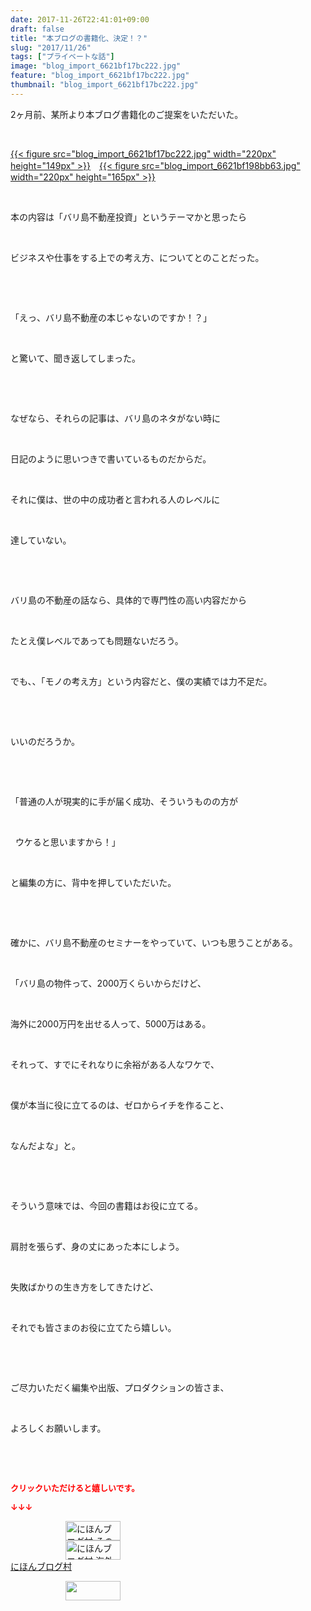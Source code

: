 ```yaml
---
date: 2017-11-26T22:41:01+09:00
draft: false
title: "本ブログの書籍化、決定！？"
slug: "2017/11/26"
tags: ["プライベートな話"]
image: "blog_import_6621bf17bc222.jpg"
feature: "blog_import_6621bf17bc222.jpg"
thumbnail: "blog_import_6621bf17bc222.jpg"
---
```

<p>2ヶ月前、某所より本ブログ書籍化のご提案をいただいた。</p><p> </p><p><a href="blog_import_6621bf17bc222.jpg">{{< figure src="blog_import_6621bf17bc222.jpg" width="220px" height="149px" >}}</a>　<a href="blog_import_6621bf198bb63.jpg">{{< figure src="blog_import_6621bf198bb63.jpg" width="220px" height="165px" >}}</a></p><p> </p><p>本の内容は「バリ島不動産投資」というテーマかと思ったら</p><p> </p><p>ビジネスや仕事をする上での考え方、についてとのことだった。</p><p> </p><p> </p><p>「えっ、バリ島不動産の本じゃないのですか！？」</p><p> </p><p>と驚いて、聞き返してしまった。</p><p> </p><p> </p><p>なぜなら、それらの記事は、バリ島のネタがない時に</p><p> </p><p>日記のように思いつきで書いているものだからだ。</p><p> </p><p>それに僕は、世の中の成功者と言われる人のレベルに</p><p> </p><p>達していない。</p><p> </p><p> </p><p>バリ島の不動産の話なら、具体的で専門性の高い内容だから</p><p> </p><p>たとえ僕レベルであっても問題ないだろう。</p><p> </p><p>でも、、「モノの考え方」という内容だと、僕の実績では力不足だ。</p><p> </p><p> </p><p>いいのだろうか。</p><p> </p><p> </p><p>「普通の人が現実的に手が届く成功、そういうものの方が</p><p> </p><p>  ウケると思いますから！」</p><p> </p><p>と編集の方に、背中を押していただいた。</p><p> </p><p> </p><p>確かに、バリ島不動産のセミナーをやっていて、いつも思うことがある。</p><p> </p><p>「バリ島の物件って、2000万くらいからだけど、</p><p> </p><p>海外に2000万円を出せる人って、5000万はある。</p><p> </p><p>それって、すでにそれなりに余裕がある人なワケで、</p><p> </p><p>僕が本当に役に立てるのは、ゼロからイチを作ること、</p><p> </p><p>なんだよな」と。</p><p> </p><p> </p><p>そういう意味では、今回の書籍はお役に立てる。</p><p> </p><p>肩肘を張らず、身の丈にあった本にしよう。</p><p> </p><p>失敗ばかりの生き方をしてきたけど、</p><p> </p><p>それでも皆さまのお役に立てたら嬉しい。</p><p> </p><p> </p><p>ご尽力いただく編集や出版、プロダクションの皆さま、</p><p> </p><p>よろしくお願いします。</p><p> </p><p> </p><p><font color="#ff0000" size="2"><strong>クリックいただけると嬉しいです。</strong></font></p><p><font color="#ff0000" size="2"><strong>↓↓↓</strong></font></p><p><a href="ranking.html?p_cid=01260127" id="&amp;blogmura_banner" target="_blank"><img alt="にほんブログ村 その他生活ブログ 不動産投資へ" border="0" height="31" src="data:image/svg+xml;charset=utf-8,%3Csvg%20xmlns%3D%22http%3A%2F%2Fwww.w3.org%2F2000%2Fsvg%22%20title%3D%22Placeholder%20for%20Images%22%20role%3D%22presentation%22%20viewBox%3D%220%200%2088%2031%22%20%2F%3E" width="88" data-src="https://img-proxy.blog-video.jp/images?url=http%3A%2F%2Flife.blogmura.com%2Fhudousantoushi%2Fimg%2Fhudousantoushi88_31.gif" style="aspect-ratio: auto 88 / 31;"/><noscript><img alt="にほんブログ村 その他生活ブログ 不動産投資へ" border="0" height="31" src="https://img-proxy.blog-video.jp/images?url=http%3A%2F%2Flife.blogmura.com%2Fhudousantoushi%2Fimg%2Fhudousantoushi88_31.gif" width="88"></noscript></a><br/><a href="ranking.html?p_cid=01260127" target="_blank"><img alt="にほんブログ村 海外生活ブログ バリ島情報へ" border="0" height="31" src="data:image/svg+xml;charset=utf-8,%3Csvg%20xmlns%3D%22http%3A%2F%2Fwww.w3.org%2F2000%2Fsvg%22%20title%3D%22Placeholder%20for%20Images%22%20role%3D%22presentation%22%20viewBox%3D%220%200%2088%2031%22%20%2F%3E" width="88" data-src="https://img-proxy.blog-video.jp/images?url=http%3A%2F%2Foverseas.blogmura.com%2Fbali%2Fimg%2Fbali88_31.gif" style="aspect-ratio: auto 88 / 31;"/><noscript><img alt="にほんブログ村 海外生活ブログ バリ島情報へ" border="0" height="31" src="https://img-proxy.blog-video.jp/images?url=http%3A%2F%2Foverseas.blogmura.com%2Fbali%2Fimg%2Fbali88_31.gif" width="88"></noscript></a><br/><a href="ranking.html?p_cid=01260127" target="_blank">にほんブログ村</a></p><p><a href="link.php?1804582" title="人気ブログランキングへ"><img border="0" height="31" src="data:image/svg+xml;charset=utf-8,%3Csvg%20xmlns%3D%22http%3A%2F%2Fwww.w3.org%2F2000%2Fsvg%22%20title%3D%22Placeholder%20for%20Images%22%20role%3D%22presentation%22%20viewBox%3D%220%200%2088%2031%22%20%2F%3E" width="88" data-src="https://blog.with2.net/img/banner/banner_22.gif" style="aspect-ratio: auto 88 / 31;"/><noscript><img border="0" height="31" src="https://blog.with2.net/img/banner/banner_22.gif" width="88"></noscript></a></p>

